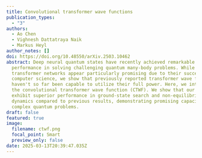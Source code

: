 ```yaml
---
title: Convolutional transformer wave functions
publication_types:
  - "3"
authors:
  - Ao Chen
  - Vighnesh Dattatraya Naik
  - Markus Heyl
author_notes: []
doi: https://doi.org/10.48550/arXiv.2503.10462
abstract: Deep neural quantum states have recently achieved remarkable
  performance in solving challenging quantum many-body problems. While
  transformer networks appear particularly promising due to their success in
  computer science, we show that previously reported transformer wave functions
  haven't so far been capable to utilize their full power. Here, we introduce
  the convolutional transformer wave function (CTWF). We show that our CTWFs
  exhibit superior performance in ground-state search and non-equilibrium
  dynamics compared to previous results, demonstrating promising capacity in
  complex quantum problems.
draft: false
featured: true
image:
  filename: ctwf.png
  focal_point: Smart
  preview_only: false
date: 2025-03-13T20:39:47.035Z
---
```

